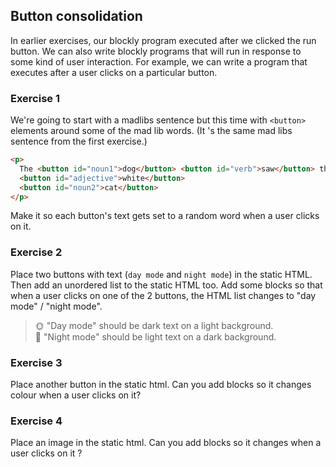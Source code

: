 ## Button consolidation

In earlier exercises, our blockly program executed after we clicked the run button. We can also write blockly programs that will run in response to some kind of user interaction. For example, we can write a program that executes after a user clicks on a particular button.

### Exercise 1

We're going to start with a madlibs sentence but this time with `<button>` elements around some of the mad lib words. (It 's the same mad libs sentence from the first exercise.)

```html
<p>
  The <button id="noun1">dog</button> <button id="verb">saw</button> the
  <button id="adjective">white</button>
  <button id="noun2">cat</button>
</p>
```

<span class="test-checkbox"></span>Make it so each button's text gets set to a random word when a user clicks on it.

### Exercise 2

<span class="test-checkbox"></span>Place two buttons with text (`day mode` and `night mode`) in the static HTML. Then add an unordered list to the static HTML too. Add some blocks so that when a user clicks on one of the 2 buttons, the HTML list changes to "day mode" / "night mode".

> 🌞 "Day mode" should be dark text on a light background. <br>
> 🌙 "Night mode" should be light text on a dark background.

### Exercise 3

<span class="test-checkbox"></span>Place another button in the static html. Can you add blocks so it changes colour when a user clicks on it?

### Exercise 4

<span class="test-checkbox"></span>Place an image in the static html. Can you add blocks so it changes when a user clicks on it ?
